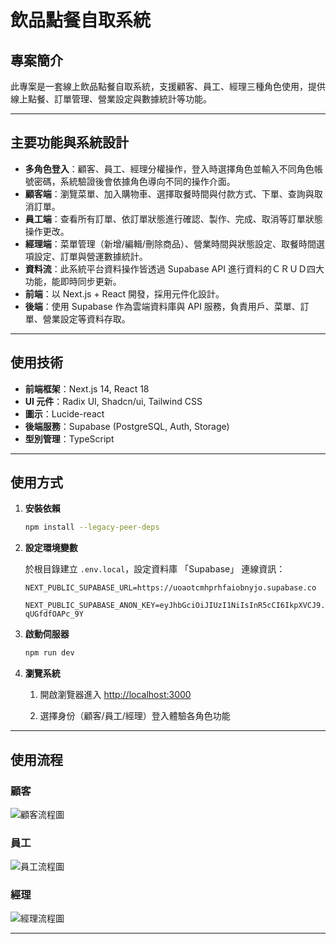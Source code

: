 # 飲品點餐自取系統

## 專案簡介
此專案是一套線上飲品點餐自取系統，支援顧客、員工、經理三種角色使用，提供線上點餐、訂單管理、營業設定與數據統計等功能。

---

## 主要功能與系統設計
- **多角色登入**：顧客、員工、經理分權操作，登入時選擇角色並輸入不同角色帳號密碼，系統驗證後會依據角色導向不同的操作介面。
- **顧客端**：瀏覽菜單、加入購物車、選擇取餐時間與付款方式、下單、查詢與取消訂單。
- **員工端**：查看所有訂單、依訂單狀態進行確認、製作、完成、取消等訂單狀態操作更改。
- **經理端**：菜單管理（新增/編輯/刪除商品）、營業時間與狀態設定、取餐時間選項設定、訂單與營運數據統計。
- **資料流**：此系統平台資料操作皆透過 Supabase API 進行資料的ＣＲＵＤ四大功能，能即時同步更新。
- **前端**：以 Next.js + React 開發，採用元件化設計。
- **後端**：使用 Supabase 作為雲端資料庫與 API 服務，負責用戶、菜單、訂單、營業設定等資料存取。

---

## 使用技術
- **前端框架**：Next.js 14, React 18
- **UI 元件**：Radix UI, Shadcn/ui, Tailwind CSS
- **圖示**：Lucide-react
- **後端服務**：Supabase (PostgreSQL, Auth, Storage)
- **型別管理**：TypeScript

---

## 使用方式

1. **安裝依賴**
   ```bash
   npm install --legacy-peer-deps
   ```

2. **設定環境變數**
   
    於根目錄建立 `.env.local`，設定資料庫 「Supabase」 連線資訊：
     ```
     NEXT_PUBLIC_SUPABASE_URL=https://uoaotcmhprhfaiobnyjo.supabase.co

    NEXT_PUBLIC_SUPABASE_ANON_KEY=eyJhbGciOiJIUzI1NiIsInR5cCI6IkpXVCJ9.eyJpc3MiOiJzdXBhYmFzZSIsInJlZiI6InVvYW90Y21ocHJoZmFpb2JueWpvIiwicm9sZSI6ImFub24iLCJpYXQiOjE3NDg5Mjk5OTMsImV4cCI6MjA2NDUwNTk5M30.ZvRXXncjg0T4p4PpK7dd85nmvZUPN-qUGfdfOAPc_9Y
     ```

3. **啟動伺服器**
   ```bash
   npm run dev
   ```

4. **瀏覽系統**
    
    1. 開啟瀏覽器進入 [http://localhost:3000](http://localhost:3000)

    2. 選擇身份（顧客/員工/經理）登入體驗各角色功能

---

## 使用流程

### 顧客
![顧客流程圖](https://drive.google.com/file/d/1nAKFzwrh81gDE-cCjZ7m7rT1MSuZAs_r/view?usp=drive_link)

### 員工
![員工流程圖](https://drive.google.com/file/d/1RmFsaMma32LlE1n5C4WS14Oa98syD5U7/view?usp=drive_link)


### 經理
![經理流程圖](https://drive.google.com/file/d/1Vjuxn9RYZwgnMHW64221E3gAMuozbNsN/view?usp=drive_link)

---